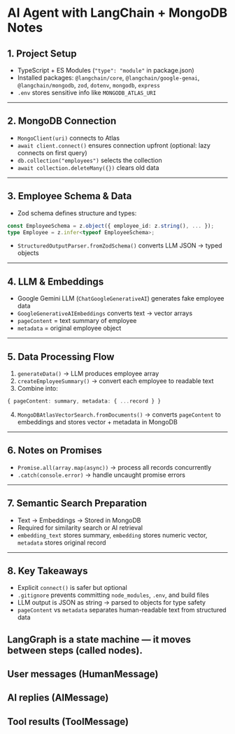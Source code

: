 
# AI Agent with LangChain + MongoDB Notes

## 1. Project Setup
- TypeScript + ES Modules (`"type": "module"` in package.json)  
- Installed packages: `@langchain/core`, `@langchain/google-genai`, `@langchain/mongodb`, `zod`, `dotenv`, `mongodb`, `express`  
- `.env` stores sensitive info like `MONGODB_ATLAS_URI`  

---

## 2. MongoDB Connection
- `MongoClient(uri)` connects to Atlas  
- `await client.connect()` ensures connection upfront (optional: lazy connects on first query)  
- `db.collection("employees")` selects the collection  
- `await collection.deleteMany({})` clears old data  

---

## 3. Employee Schema & Data
- Zod schema defines structure and types:  
```ts
const EmployeeSchema = z.object({ employee_id: z.string(), ... });
type Employee = z.infer<typeof EmployeeSchema>;
````

* `StructuredOutputParser.fromZodSchema()` converts LLM JSON → typed objects

---

## 4. LLM & Embeddings

* Google Gemini LLM (`ChatGoogleGenerativeAI`) generates fake employee data
* `GoogleGenerativeAIEmbeddings` converts text → vector arrays
* `pageContent` = text summary of employee
* `metadata` = original employee object

---

## 5. Data Processing Flow

1. `generateData()` → LLM produces employee array
2. `createEmployeeSummary()` → convert each employee to readable text
3. Combine into:

```ts
{ pageContent: summary, metadata: { ...record } }
```

4. `MongoDBAtlasVectorSearch.fromDocuments()` → converts `pageContent` to embeddings and stores vector + metadata in MongoDB

---

## 6. Notes on Promises

* `Promise.all(array.map(async))` → process all records concurrently
* `.catch(console.error)` → handle uncaught promise errors

---

## 7. Semantic Search Preparation

* Text → Embeddings → Stored in MongoDB
* Required for similarity search or AI retrieval
* `embedding_text` stores summary, `embedding` stores numeric vector, `metadata` stores original record

---

## 8. Key Takeaways

* Explicit `connect()` is safer but optional
* `.gitignore` prevents committing `node_modules`, `.env`, and build files
* LLM output is JSON as string → parsed to objects for type safety
* `pageContent` vs `metadata` separates human-readable text from structured data

## LangGraph is a state machine — it moves between steps (called nodes).

## User messages (HumanMessage)
## AI replies (AIMessage)
## Tool results (ToolMessage)

